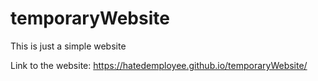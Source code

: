 # temporaryWebsite
This is just a simple website


Link to the website:
https://hatedemployee.github.io/temporaryWebsite/
